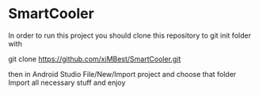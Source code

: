 # SmartCooler

In order to run this project you should clone this repository to git init folder with

git clone https://github.com/xiMBest/SmartCooler.git

then in Android Studio File/New/Import project and choose that folder Import all necessary stuff and enjoy
